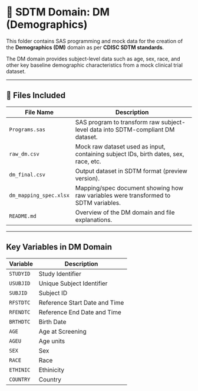 # 📂 SDTM Domain: DM (Demographics)

This folder contains SAS programming and mock data for the creation of the **Demographics (DM)** domain as per **CDISC SDTM standards**.

The DM domain provides subject-level data such as age, sex, race, and other key baseline demographic characteristics from a mock clinical trial dataset.

---

## 📁 Files Included

| File Name              | Description |
|------------------------|-------------|
| `Programs.sas`         | SAS program to transform raw subject-level data into SDTM-compliant DM dataset. |
| `raw_dm.csv`           | Mock raw dataset used as input, containing subject IDs, birth dates, sex, race, etc. |
| `dm_final.csv`         | Output dataset in SDTM format (preview version). |
| `dm_mapping_spec.xlsx` | Mapping/spec document showing how raw variables were transformed to SDTM variables. |
| `README.md`            | Overview of the DM domain and file explanations. |

---

##  Key Variables in DM Domain

| Variable   | Description |
|------------|-------------|
| `STUDYID`  | Study Identifier |
| `USUBJID`  | Unique Subject Identifier |
| `SUBJID`   | Subject ID |
| `RFSTDTC`  | Reference Start Date and Time|
| `RFENDTC`     | Reference End Date and Time |
| `BRTHDTC`  | Birth Date |
| `AGE`      | Age at Screening |
| `AGEU`      | Age units |
| `SEX`      | Sex |
| `RACE`     | Race |
| `ETHINIC`      | Ethinicity|
| `COUNTRY`      | Country|


